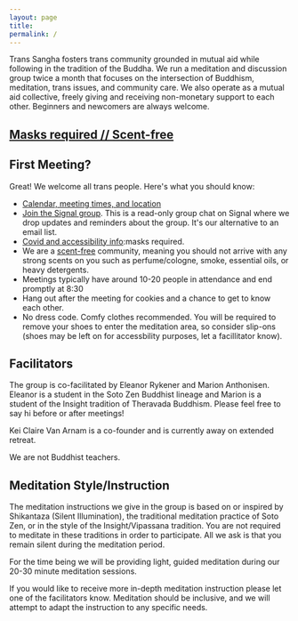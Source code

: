 ```yaml
---
layout: page
title:
permalink: /
---
```


Trans Sangha fosters trans community grounded in mutual aid while following in the tradition of the Buddha. We run a meditation and discussion group twice a month that focuses on the intersection of Buddhism, meditation, trans issues, and community care. We also operate as a mutual aid collective, freely giving and receiving non-monetary support to each other. Beginners and newcomers are always welcome. 


## [Masks required // Scent-free](/accessibility)

## First Meeting?

Great! We welcome all trans people. Here's what you should know:

* [Calendar, meeting times, and location](/schedule)
* [Join the Signal group](/contact). This is a read-only group chat on Signal where we drop updates and reminders about the group. It's our alternative to an email list.
* [Covid and accessibility info](/accessibility):masks required.
* We are a [scent-free](/accessibility#accessibility) community, meaning you should not arrive with any strong scents on you such as perfume/cologne, smoke, essential oils, or heavy detergents. 
* Meetings typically have around 10-20 people in attendance and end promptly at 8:30
* Hang out after the meeting for cookies and a chance to get to know each other.
* No dress code. Comfy clothes recommended. You will be required to remove your shoes to enter the meditation area, so consider slip-ons (shoes may be left on for accessbility purposes, let a facillitator know).

## Facilitators

The group is co-facilitated by Eleanor Rykener and Marion Anthonisen. Eleanor is a student in the Soto Zen Buddhist lineage and Marion is a student of the Insight tradition of Theravada Buddhism. Please feel free to say hi before or after meetings! 

Kei Claire Van Arnam is a co-founder and is currently away on extended retreat.

We are not Buddhist teachers.

## Meditation Style/Instruction

The meditation instructions we give in the group is based on or inspired by Shikantaza (Silent Illumination), the traditional meditation practice of Soto Zen, or in the style of the Insight/Vipassana tradition. You are not required to meditate in these traditions in order to participate. All we ask is that you remain silent during the meditation period. 

For the time being we will be providing light, guided meditation during our 20-30 minute meditation sessions.

If you would like to receive more in-depth meditation instruction please let one of the facilitators know. Meditation should be inclusive, and we will attempt to adapt the instruction to any specific needs.


